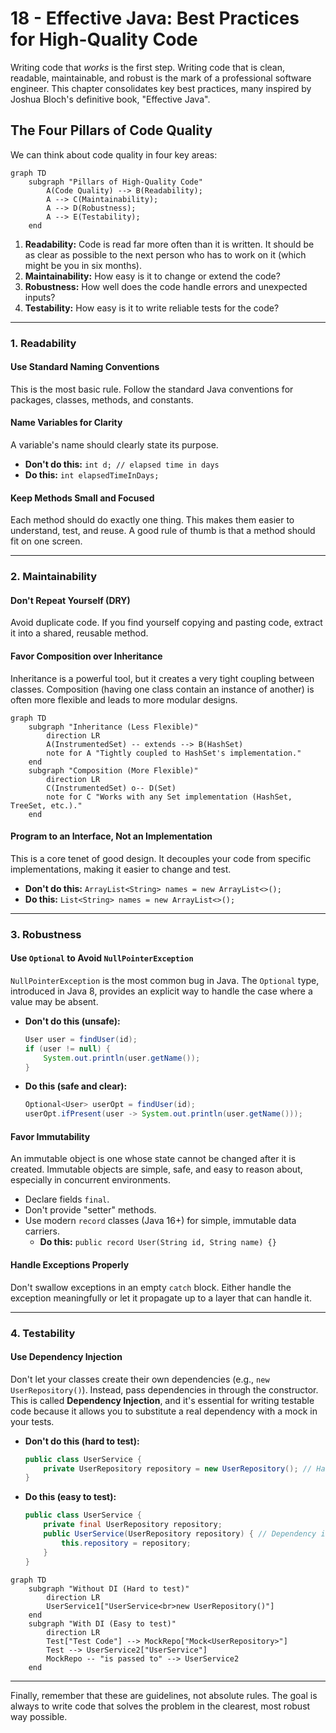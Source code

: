# 18 - Effective Java: Best Practices for High-Quality Code

Writing code that *works* is the first step. Writing code that is clean, readable, maintainable, and robust is the mark of a professional software engineer. This chapter consolidates key best practices, many inspired by Joshua Bloch's definitive book, "Effective Java".

## The Four Pillars of Code Quality

We can think about code quality in four key areas:

```mermaid
graph TD
    subgraph "Pillars of High-Quality Code"
        A(Code Quality) --> B(Readability);
        A --> C(Maintainability);
        A --> D(Robustness);
        A --> E(Testability);
    end
```

1.  **Readability:** Code is read far more often than it is written. It should be as clear as possible to the next person who has to work on it (which might be you in six months).
2.  **Maintainability:** How easy is it to change or extend the code?
3.  **Robustness:** How well does the code handle errors and unexpected inputs?
4.  **Testability:** How easy is it to write reliable tests for the code?

---

### 1. Readability

#### Use Standard Naming Conventions
This is the most basic rule. Follow the standard Java conventions for packages, classes, methods, and constants.

#### Name Variables for Clarity
A variable's name should clearly state its purpose.

*   **Don't do this:** `int d; // elapsed time in days`
*   **Do this:** `int elapsedTimeInDays;`

#### Keep Methods Small and Focused
Each method should do exactly one thing. This makes them easier to understand, test, and reuse. A good rule of thumb is that a method should fit on one screen.

---

### 2. Maintainability

#### Don't Repeat Yourself (DRY)
Avoid duplicate code. If you find yourself copying and pasting code, extract it into a shared, reusable method.

#### Favor Composition over Inheritance
Inheritance is a powerful tool, but it creates a very tight coupling between classes. Composition (having one class contain an instance of another) is often more flexible and leads to more modular designs.

```mermaid
graph TD
    subgraph "Inheritance (Less Flexible)"
        direction LR
        A(InstrumentedSet) -- extends --> B(HashSet)
        note for A "Tightly coupled to HashSet's implementation."
    end
    subgraph "Composition (More Flexible)"
        direction LR
        C(InstrumentedSet) o-- D(Set)
        note for C "Works with any Set implementation (HashSet, TreeSet, etc.)."
    end
```

#### Program to an Interface, Not an Implementation
This is a core tenet of good design. It decouples your code from specific implementations, making it easier to change and test.

*   **Don't do this:** `ArrayList<String> names = new ArrayList<>();`
*   **Do this:** `List<String> names = new ArrayList<>();`

---

### 3. Robustness

#### Use `Optional` to Avoid `NullPointerException`
`NullPointerException` is the most common bug in Java. The `Optional` type, introduced in Java 8, provides an explicit way to handle the case where a value may be absent.

*   **Don't do this (unsafe):**
    ```java
    User user = findUser(id);
    if (user != null) {
        System.out.println(user.getName());
    }
    ```
*   **Do this (safe and clear):**
    ```java
    Optional<User> userOpt = findUser(id);
    userOpt.ifPresent(user -> System.out.println(user.getName()));
    ```

#### Favor Immutability
An immutable object is one whose state cannot be changed after it is created. Immutable objects are simple, safe, and easy to reason about, especially in concurrent environments.

*   Declare fields `final`.
*   Don't provide "setter" methods.
*   Use modern `record` classes (Java 16+) for simple, immutable data carriers.
    *   **Do this:** `public record User(String id, String name) {}`

#### Handle Exceptions Properly
Don't swallow exceptions in an empty `catch` block. Either handle the exception meaningfully or let it propagate up to a layer that can handle it.

---

### 4. Testability

#### Use Dependency Injection
Don't let your classes create their own dependencies (e.g., `new UserRepository()`). Instead, pass dependencies in through the constructor. This is called **Dependency Injection**, and it's essential for writing testable code because it allows you to substitute a real dependency with a mock in your tests.

*   **Don't do this (hard to test):**
    ```java
    public class UserService {
        private UserRepository repository = new UserRepository(); // Hard-coded dependency
    }
    ```
*   **Do this (easy to test):**
    ```java
    public class UserService {
        private final UserRepository repository;
        public UserService(UserRepository repository) { // Dependency is injected
            this.repository = repository;
        }
    }
    ```

```mermaid
graph TD
    subgraph "Without DI (Hard to test)"
        direction LR
        UserService1["UserService<br>new UserRepository()"]
    end
    subgraph "With DI (Easy to test)"
        direction LR
        Test["Test Code"] --> MockRepo["Mock<UserRepository>"]
        Test --> UserService2["UserService"]
        MockRepo -- "is passed to" --> UserService2
    end
```

---

Finally, remember that these are guidelines, not absolute rules. The goal is always to write code that solves the problem in the clearest, most robust way possible.
